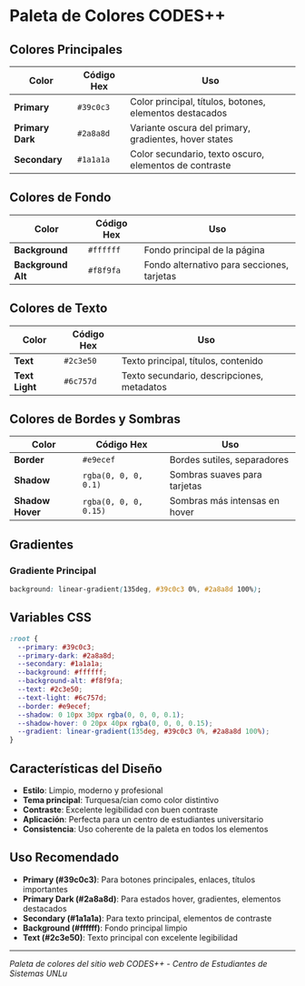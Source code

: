 # Paleta de Colores CODES++

## Colores Principales

| Color | Código Hex | Uso |
|-------|------------|-----|
| **Primary** | `#39c0c3` | Color principal, títulos, botones, elementos destacados |
| **Primary Dark** | `#2a8a8d` | Variante oscura del primary, gradientes, hover states |
| **Secondary** | `#1a1a1a` | Color secundario, texto oscuro, elementos de contraste |

## Colores de Fondo

| Color | Código Hex | Uso |
|-------|------------|-----|
| **Background** | `#ffffff` | Fondo principal de la página |
| **Background Alt** | `#f8f9fa` | Fondo alternativo para secciones, tarjetas |

## Colores de Texto

| Color | Código Hex | Uso |
|-------|------------|-----|
| **Text** | `#2c3e50` | Texto principal, títulos, contenido |
| **Text Light** | `#6c757d` | Texto secundario, descripciones, metadatos |

## Colores de Bordes y Sombras

| Color | Código Hex | Uso |
|-------|------------|-----|
| **Border** | `#e9ecef` | Bordes sutiles, separadores |
| **Shadow** | `rgba(0, 0, 0, 0.1)` | Sombras suaves para tarjetas |
| **Shadow Hover** | `rgba(0, 0, 0, 0.15)` | Sombras más intensas en hover |

## Gradientes

### Gradiente Principal
```css
background: linear-gradient(135deg, #39c0c3 0%, #2a8a8d 100%);
```

## Variables CSS

```css
:root {
  --primary: #39c0c3;
  --primary-dark: #2a8a8d;
  --secondary: #1a1a1a;
  --background: #ffffff;
  --background-alt: #f8f9fa;
  --text: #2c3e50;
  --text-light: #6c757d;
  --border: #e9ecef;
  --shadow: 0 10px 30px rgba(0, 0, 0, 0.1);
  --shadow-hover: 0 20px 40px rgba(0, 0, 0, 0.15);
  --gradient: linear-gradient(135deg, #39c0c3 0%, #2a8a8d 100%);
}
```

## Características del Diseño

- **Estilo**: Limpio, moderno y profesional
- **Tema principal**: Turquesa/cian como color distintivo
- **Contraste**: Excelente legibilidad con buen contraste
- **Aplicación**: Perfecta para un centro de estudiantes universitario
- **Consistencia**: Uso coherente de la paleta en todos los elementos

## Uso Recomendado

- **Primary (#39c0c3)**: Para botones principales, enlaces, títulos importantes
- **Primary Dark (#2a8a8d)**: Para estados hover, gradientes, elementos destacados
- **Secondary (#1a1a1a)**: Para texto principal, elementos de contraste
- **Background (#ffffff)**: Fondo principal limpio
- **Text (#2c3e50)**: Texto principal con excelente legibilidad

---

*Paleta de colores del sitio web CODES++ - Centro de Estudiantes de Sistemas UNLu*
